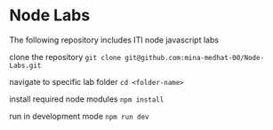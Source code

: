# Node Labs

The following repository includes ITI node javascript labs

clone the repository
`git clone git@github.com:mina-medhat-00/Node-Labs.git`

navigate to specific lab folder
`cd <folder-name>`

install required node modules
`npm install`

run in development mode
`npm run dev`
